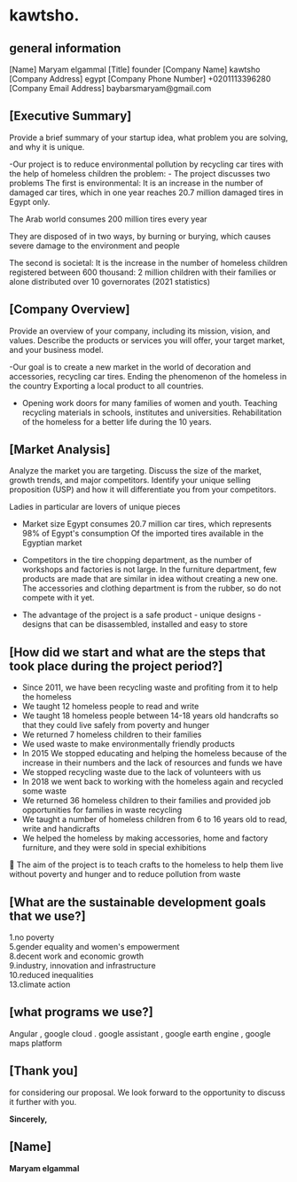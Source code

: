 # kawtsho.
<h2> general information </h2>
[Name] 
Maryam elgammal
[Title] 
founder
[Company Name]
kawtsho
[Company Address]
egypt
[Company Phone Number]
+0201113396280
[Company Email Address]
baybarsmaryam@gmail.com

<h2>[Executive Summary] </h2>
<p>Provide a brief summary of your startup idea, what problem you are solving, and why it is unique.

-Our project is to reduce environmental pollution by recycling car tires with the help of homeless children
the problem: -
The project discusses two problems
The first is environmental:
It is an increase in the number of damaged car tires, which in one year reaches 20.7 million damaged tires in Egypt only.

The Arab world consumes 200 million tires every year

They are disposed of in two ways, by burning or burying, which causes severe damage to the environment and people


The second is societal:
It is the increase in the number of homeless children registered between 600 thousand: 2 million children with their families or alone distributed over 10 governorates (2021 statistics) </p>

 <h2>[Company Overview]</h2>
<p> Provide an overview of your company, including its mission, vision, and values. Describe the products or services you will offer, your target market, and your business model.

-Our goal is to create a new market in the world of decoration and accessories, recycling car tires.
Ending the phenomenon of the homeless in the country
Exporting a local product to all countries.
- Opening work doors for many families of women and youth.
Teaching recycling materials in schools, institutes and universities.
Rehabilitation of the homeless for a better life during the 10 years.</p>

<h2> [Market Analysis] </h2>
<p>Analyze the market you are targeting. Discuss the size of the market, growth trends, and major competitors. Identify your unique selling proposition (USP) and how it will differentiate you from your competitors.

Ladies in particular are lovers of unique pieces

+ Market size Egypt consumes 20.7 million car tires, which represents 98% of Egypt's consumption
 Of the imported tires available in the Egyptian market

+ Competitors in the tire chopping department, as the number of workshops and factories is not large.
In the furniture department, few products are made that are similar in idea without creating a new one.
The accessories   and clothing department is from the rubber, so do not compete with it yet.

+ The advantage of the project is a safe product - unique designs - designs that can be disassembled, installed and easy to store</p>

<h2> [How did we start and what are the steps that took place during the project period?] </h2>
<ul>
<li>Since 2011, we have been recycling waste and profiting from it to help the homeless<br></li>
<li>We taught 12 homeless people to read and write<br></<li>
<li>	We taught 18 homeless people between 14-18 years old handcrafts so that they could live safely from poverty and hunger<br></li>
<li>We returned 7 homeless children to their families<br></li>
<li>	We used waste to make environmentally friendly products<br></li>
<li>	In 2015 We stopped educating and helping the homeless because of the increase in their numbers and the lack of resources and funds we have<br></li>
<li>	We stopped recycling waste due to the lack of volunteers with us<br></li>
<li>	In 2018 we went back to working with the homeless again and recycled some waste<br></li>
<li>	We returned 36 homeless children to their families and provided job opportunities for families in waste recycling <br></li>
<li>	We taught a number of homeless children from 6 to 16 years old to read, write and handicrafts <br> </<li>
<li>	We helped the homeless by making accessories, home and factory furniture, and they were sold in special exhibitions <br> </li>
</ul>
	The aim of the project is to teach crafts to the homeless to help them live without poverty and hunger and to reduce pollution from waste <br> 
<h2>[What are the sustainable development goals that we use?]</h2>	

<p> 1.no poverty <br>
5.gender equality and women's empowerment<br>
8.decent work and economic growth<br>
9.industry, innovation and infrastructure <br>
10.reduced inequalities<br>
13.climate action <br> </p>

  <h2> [what programs we use?] </h2>

  <p> Angular , google cloud . google assistant , google earth engine , google maps platform </p>

  <h2> [Thank you] </h2>
 <p> for considering our proposal. We look forward to the opportunity to discuss it further with you.</p>

<b> Sincerely,</b>

  <h2>[Name]</h2>
  
  <p><b> Maryam elgammal </b></p>


